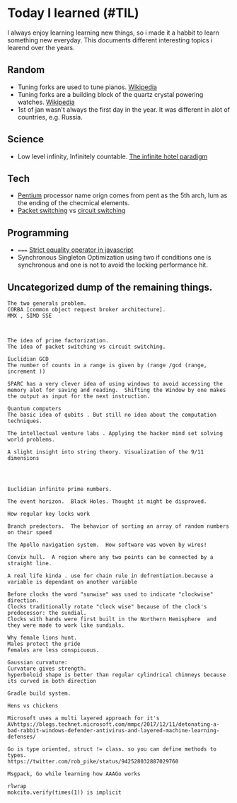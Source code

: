 # Today I learned (#TIL)
I always enjoy learning learning new things, so i made it a habbit to learn something new everyday. This documents different interesting topics i learend over the years.


## Random 
- Tuning forks are used to tune pianos. [Wikipedia](https://en.wikipedia.org/wiki/Tuning_fork#Uses)
- Tuning forks are a building block of the quartz crystal powering watches. [Wikipedia](https://en.wikipedia.org/wiki/Tuning_fork#Uses)
- 1st of jan wasn't always the first day in the year.  It was different in alot of countries, e.g. Russia.

## Science
- Low level infinity, Infinitely countable. [The infinite hotel paradigm](https://www.youtube.com/watch?v=Uj3_KqkI9Zo)

## Tech
- [Pentium](https://en.wikipedia.org/wiki/Pentium) processor name orign comes from pent as the 5th arch, Ium as the ending of the checmical elements.
- [Packet switching](https://en.wikipedia.org/wiki/Packet_switching) vs [circuit switching](https://en.wikipedia.org/wiki/Circuit_switching)

## Programming
- ```===``` [Strict equality operator in javascript](https://developer.mozilla.org/en-US/docs/Web/JavaScript/Reference/Operators/Comparison_Operators)
- Synchronous Singleton Optimization using two if conditions one is synchronous and one is not to avoid the locking performance hit.


## Uncategorized dump of the remaining things.
```
The two generals problem. 
CORBA [common object request broker architecture].
MMX , SIMD SSE



The idea of prime factorization. 
The idea of packet switching vs circuit switching.

Euclidian GCD
The number of counts in a range is given by (range /gcd (range, increment ))

SPARC has a very clever idea of using windows to avoid accessing the memory alot for saving and reading.  Shifting the Window by one makes the output as input for the next instruction.

Quantum computers
The basic idea of qubits . But still no idea about the computation techniques.

The intellectual venture labs . Applying the hacker mind set solving world problems. 

A slight insight into string theory. Visualization of the 9/11 dimensions




Euclidian infinite prime numbers. 

The event horizon.  Black Holes. Thought it might be disproved.

How regular key locks work

Branch predectors.  The behavior of sorting an array of random numbers on their speed

The Apollo navigation system.  How software was woven by wires! 

Convix hull.  A region where any two points can be connected by a straight line.

A real life kinda . use for chain rule in defrentiation.because a variable is dependant on another variable

Before clocks the word "sunwise" was used to indicate "clockwise" direction.
Clocks traditionally rotate "clock wise" because of the clock's predecessor: the sundial.
Clocks with hands were first built in the Northern Hemisphere  and they were made to work like sundials.

Why female lions hunt.
Males protect the pride
Females are less conspicuous.

Gaussian curvature:
Curvature gives strength.
hyperboloid shape is better than regular cylindrical chimneys because its curved in both direction 

Gradle build system.

Hens vs chickens

Microsoft uses a multi layered approach for it's AVhttps://blogs.technet.microsoft.com/mmpc/2017/12/11/detonating-a-bad-rabbit-windows-defender-antivirus-and-layered-machine-learning-defenses/

Go is type oriented, struct != class. so you can define methods to types.
https://twitter.com/rob_pike/status/942528032887029760

Msgpack, Go while learning how AAAGo works

rlwrap
mokcito.verify(times(1)) is implicit


```
